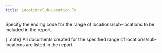 ```yaml
---
title: Location/Sub-Location To
---
```



Specify the ending code for the range of locations/sub-locations to  be included in the report.


{:.note}
All documents created for the specified range  of locations/sub-locations are listed in the report.
